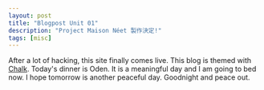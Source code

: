 ```yaml
---
layout: post
title: "Blogpost Unit 01"
description: "Project Maison Néet 製作決定!"
tags: [misc]
---
```


After a lot of hacking, this site finally comes live. This blog is themed with [Chalk](https://github.com/nielsenramon/chalk). Today's dinner is Oden. It is a meaningful day and I am going to bed now. I hope tomorrow is another peaceful day. Goodnight and peace out. 
